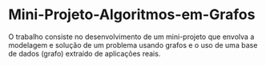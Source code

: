 # Mini-Projeto-Algoritmos-em-Grafos
O trabalho consiste no desenvolvimento de um mini-projeto que envolva a modelagem e solução de um problema usando grafos e o uso de uma base de dados (grafo) extraído de aplicações reais.
